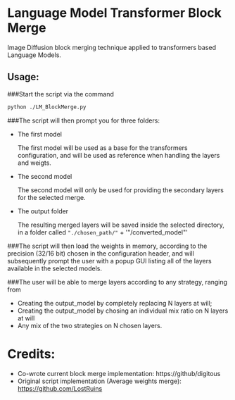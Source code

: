 # Language Model Transformer Block Merge
Image Diffusion block merging technique applied to transformers based Language Models.

## Usage:
###Start the script via the command
```bash
python ./LM_BlockMerge.py
```

###The script will then prompt you for three folders:

 - The first model
 
   The first model will be used as a base for the transformers configuration, and will be used as reference when handling the layers and weigts.
 
 - The second model
 
   The second model will only be used for providing the secondary layers for the selected merge.
 
 - The output folder
 
   The resulting merged layers will be saved inside the selected directory, in a folder called `"./chosen_path/"` + '"/converted_model"'
 
###The script will then load the weights in memory, according to the precision (32/16 bit) chosen in the configuration header, and will subsequently prompt the user with a popup GUI listing all of the layers available in the selected models.
 
###The user will be able to merge layers according to any strategy, ranging from 
  - Creating the output_model by completely replacing N layers at will;
  - Creating the output_model by chosing an individual mix ratio on N layers at will
  - Any mix of the two strategies on N chosen layers.
 
# Credits:
 - Co-wrote current block merge implementation:
https://github/digitous
 - Original script implementation (Average weights merge):
https://github.com/LostRuins
